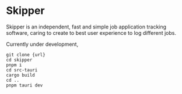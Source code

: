 # Skipper
Skipper is an independent, fast and simple job application tracking software, caring to create to best user experience to log different jobs.

Currently under development, 
```
git clone {url}
cd skipper
pnpm i
cd src-tauri
cargo build
cd ..
pnpm tauri dev
```
